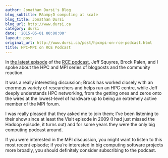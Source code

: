 ```yaml
---
author: Jonathan Dursi's Blog
blog_subtitle: R&amp;D computing at scale
blog_title: Jonathan Dursi
blog_url: http://www.dursi.ca
category: dursi
date: '2015-05-01 00:00:00'
layout: post
original_url: http://www.dursi.ca/post/hpcmpi-on-rce-podcast.html
title: HPC+MPI on RCE Podcast
---
```


<p>In <a href="http://www.rce-cast.com/Podcast/rce-97-jonathan-dursi.html">the latest episode</a> of the <a href="http://www.rce-cast.com">RCE podcast</a>, Jeff Squyres, Brock Palen, and I spoke about the HPC and MPI series of blogposts and the community reaction.</p>

<p>It was a really interesting discussion; Brock has worked closely with an enormous variety of researchers and helps run an HPC centre, while Jeff deeply understands HPC networking, from the getting ones and zeros onto the wires at the lowest-level of hardware up to being an extremely active member of the MPI forum.</p>

<p>I was really pleased that they asked me to join them; I’ve been listening to their show since at least the VisIt episode in 2009 (I had just missed the Hadoop episode, it turns out) and for some years they were the only big computing podcast around.</p>

<p>If you were interested in the MPI discussion, you might want to listen to this most recent episode; if you’re interested in big computing software projects more broadly, you should definitely consider subscribing to the podcast.</p>